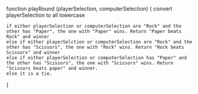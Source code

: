 function playRound (playerSelection, computerSelection) {
    convert playerSelection to all lowercase

    if either playerSelection or computerSelection are "Rock" and the other has "Paper", the one with "Paper" wins. Return "Paper beats Rock" and winner
    else if either playerSelction or computerSelection are "Rock" and the other has "Scissors", the one with "Rock" wins. Return "Rock beats Scissors" and winner
    else if either playerSelection or computerSelection has "Paper" and the other has "Scissors", the one with "Scissors" wins. Return "Scissors beats paper" and winner. 
    else it is a tie.


    
}